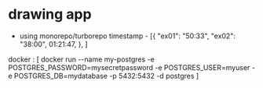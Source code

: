 # drawing app
- using monorepo/turborepo
timestamp - [{
    "ex01": "50:33",
    "ex02": "38:00", 01:21:47, 
    },
]

docker : [
    docker run --name my-postgres -e POSTGRES_PASSWORD=mysecretpassword -e POSTGRES_USER=myuser -e POSTGRES_DB=mydatabase -p 5432:5432 -d postgres
]